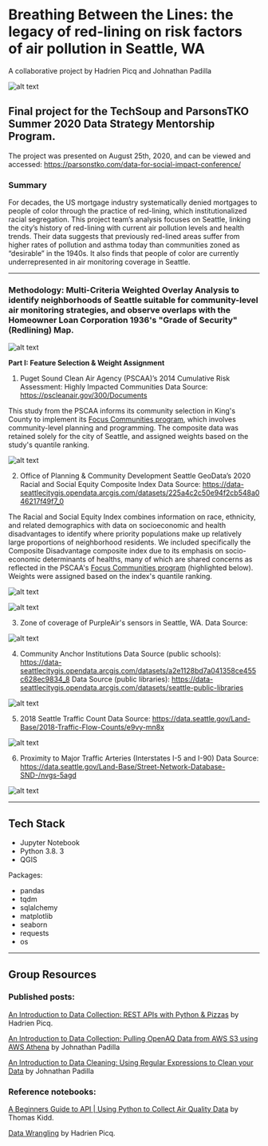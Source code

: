 # Breathing Between the Lines: the legacy of red-lining on risk factors of air pollution in Seattle, WA
A collaborative project by Hadrien Picq and Johnathan Padilla

![alt text](readMe_assets/img/banner2.png "Banner")
## Final project for the TechSoup and ParsonsTKO Summer 2020 Data Strategy Mentorship Program.
The project was presented on August 25th, 2020, and can be viewed and accessed: https://parsonstko.com/data-for-social-impact-conference/

### Summary
For decades, the US mortgage industry systematically denied mortgages to people of color through the practice of red-lining, which institutionalized racial segregation. This project team’s analysis focuses on Seattle, linking the city’s history of red-lining with current air pollution levels and health trends. Their data suggests that previously red-lined areas suffer from higher rates of pollution and asthma today than communities zoned as “desirable” in the 1940s. It also finds that people of color are currently underrepresented in air monitoring coverage in Seattle.
***
### Methodology: Multi-Criteria Weighted Overlay Analysis to identify neighborhoods of Seattle suitable for community-level air monitoring strategies, and observe overlaps with the Homeowner Loan Corporation 1936's "Grade of Security" (Redlining) Map.

![alt text](readMe_assets/img/MultiCriteria_GIF.gif "Banner")

<b> Part I: Feature Selection & Weight Assignment </b>

1. Puget Sound Clean Air Agency (PSCAA)’s 2014 Cumulative Risk Assessment: Highly Impacted Communities
Data Source: https://pscleanair.gov/300/Documents

This study from the PSCAA informs its community selection in King's County to implement its [Focus Communities program](https://www.pscleanair.gov/382/Focus-Communities), which involves community-level planning and programming. The composite data was retained solely for the city of Seattle, and assigned weights based on the study's quantile ranking.

![alt text](readMe_assets/img/feat1.jpg "PSCAA data")

2. Office of Planning & Community Development Seattle GeoData’s 2020 Racial and Social Equity Composite Index
Data Source: https://data-seattlecitygis.opendata.arcgis.com/datasets/225a4c2c50e94f2cb548a046217f49f7_0

The Racial and Social Equity Index combines information on race, ethnicity, and related demographics with data on socioeconomic and health disadvantages to identify where priority populations make up relatively large proportions of neighborhood residents. We included specifically the Composite Disadvantage composite index due to its emphasis on socio-economic determinants of healths, many of which are shared concerns as reflected in the PSCAA's [Focus Communities program](https://www.pscleanair.gov/382/Focus-Communities) (highlighted below). Weights were assigned based on the index's quantile ranking.

![alt text](readMe_assets/img/criteria.jpg "2020 Racial and Social Equity Composite Index criteria")

![alt text](readMe_assets/img/feat2.jpg "2020 Racial and Social Equity Composite Index")

3. Zone of coverage of PurpleAir's sensors in Seattle, WA.
Data Source: 

![alt text](readMe_assets/img/feat3.jpg "PSCAA data")

4. Community Anchor Institutions 
Data Source (public schools): https://data-seattlecitygis.opendata.arcgis.com/datasets/a2e1128bd7a041358ce455c628ec9834_8
Data Source (public libraries): https://data-seattlecitygis.opendata.arcgis.com/datasets/seattle-public-libraries

![alt text](readMe_assets/img/feat4.jpg "PSCAA data")

5. 2018 Seattle Traffic Count
Data Source: https://data.seattle.gov/Land-Base/2018-Traffic-Flow-Counts/e9vy-mn8x

![alt text](readMe_assets/img/feat5.jpg "PSCAA data")

6. Proximity to Major Traffic Arteries (Interstates I-5 and I-90)
Data Source: https://data.seattle.gov/Land-Base/Street-Network-Database-SND-/nvgs-5agd

![alt text](readMe_assets/img/feat6.jpg "PSCAA data")

***
## Tech Stack

* Jupyter Notebook
* Python 3.8. 3
* QGIS

Packages:
* pandas
* tqdm
* sqlalchemy
* matplotlib
* seaborn
* requests
* os
***
## Group Resources
### Published posts:
[An Introduction to Data Collection: REST APIs with Python & Pizzas](https://medium.com/@geocuriosity/an-introduction-to-data-collection-rest-apis-with-python-pizzas-7b682cef676c) by Hadrien Picq.

[An Introduction to Data Collection: Pulling OpenAQ Data from AWS S3 using AWS Athena](https://medium.com/@johnathan.d.padilla/an-introduction-to-data-collection-pulling-openaq-data-from-s3-using-aws-athena-26863b97c5cb) by Johnathan Padilla

[An Introduction to Data Cleaning: Using Regular Expressions to Clean your Data](https://medium.com/@johnathan.d.padilla/an-introduction-to-data-cleaning-using-regular-expressions-to-clean-your-data-9684ccfac74c) by Johnathan Padilla

### Reference notebooks:

[A Beginners Guide to API | Using Python to Collect Air Quality Data](https://nbviewer.jupyter.org/github/Kidd-Thomas/Air-Quality-Comparison/blob/master/AQS%20API%20GUIDE.ipynb?flush_cache=True) by Thomas Kidd.

[Data Wrangling](https://nbviewer.jupyter.org/github/HP-Nunes/dataStrategyMentorship_airQAproj/blob/master/data_Wrangling.ipynb) by Hadrien Picq.
